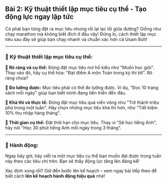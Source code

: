 ## Bài 2: Kỹ thuật thiết lập mục tiêu cụ thể - Tạo động lực ngay lập tức

Có phải bạn từng đặt ra mục tiêu nhưng rồi lại lạc lối giữa đường? Giống như chạy marathon mà không biết đích ở đâu vậy! Đừng lo, cách thiết lập mục tiêu sau đây sẽ giúp bạn chạy nhanh và chuẩn xác hơn cả Usain Bolt!

---

### 📌 Kỹ thuật thiết lập mục tiêu cụ thể:

**🔹 Rõ ràng và cụ thể:**
Đừng đặt mục tiêu mơ hồ kiểu như "Muốn học giỏi". Thay vào đó, hãy cụ thể hóa: "Đạt điểm A môn Toán trong kỳ thi tới". Rõ ràng chưa?

**🔹 Đo lường được:**
Mục tiêu phải có thể đo lường được. Ví dụ, "Đọc 10 trang sách mỗi ngày" giúp bạn biết mình đang tiến triển đến đâu.

**🔹 Khả thi và thực tế:**
Đừng đặt mục tiêu quá viển vông như "Trở thành triệu phú trong một tuần". Hãy chọn những mục tiêu khả thi hơn, như "Tiết kiệm 10% thu nhập hàng tháng".

**🔹 Thời gian cụ thể:**
Đặt thời hạn cho mục tiêu. Thay vì "Sẽ học tiếng Anh", hãy nói "Học 30 phút tiếng Anh mỗi ngày trong 3 tháng".

---

### 🚀 Hành động:

Ngay bây giờ, hãy viết ra một mục tiêu cụ thể bạn muốn đạt được trong tuần này theo các tiêu chí trên. Bạn sẽ thấy động lực tăng lên đáng kể!

Xác định xong rồi? Giờ đến bước lên kế hoạch – xem ngay bài tiếp theo để biết cách **lên kế hoạch hành động hiệu quả** nhé!